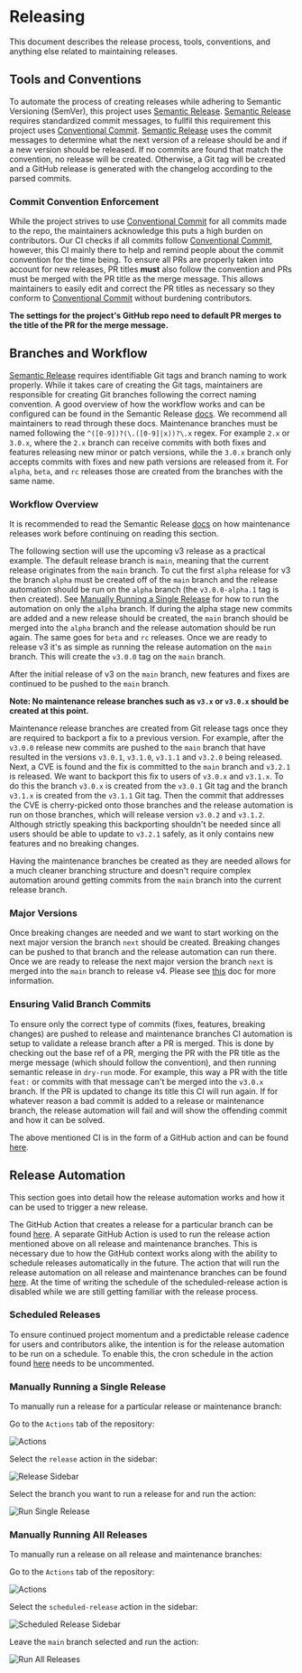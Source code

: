 # Releasing

This document describes the release process, tools, conventions, and anything else related to maintaining releases.

## Tools and Conventions

To automate the process of creating releases while adhering to Semantic Versioning (SemVer), this project uses
[Semantic Release](https://github.com/semantic-release/semantic-release).
[Semantic Release](https://github.com/semantic-release/semantic-release) requires standardized commit messages, to fullfil this requirement this project uses [Conventional Commit](https://www.conventionalcommits.org/en/v1.0.0/#specification).
[Semantic Release](https://github.com/semantic-release/semantic-release) uses the commit messages to determine what the
next version of a release should be and if a new version should be released. If no commits are found that match the
convention, no release will be created. Otherwise, a Git tag will be created and a GitHub release is generated with the
changelog according to the parsed commits.

### Commit Convention Enforcement

While the project strives to use [Conventional Commit](https://www.conventionalcommits.org/en/v1.0.0/#specification)
for all commits made to the repo, the maintainers acknowledge this puts a high burden on contributors.
Our CI checks if all commits follow [Conventional Commit](https://www.conventionalcommits.org/en/v1.0.0/#specification), however,
this CI mainly there to help and remind people about the commit convention for the time being. To ensure all PRs are properly
taken into account for new releases, PR titles **must** also follow the convention and PRs must be merged with the PR title
as the merge message. This allows maintainers to easily edit and correct the PR titles as necessary so they conform to
[Conventional Commit](https://www.conventionalcommits.org/en/v1.0.0/#specification) without burdening contributors.

**The settings for the project's GitHub repo need to default PR merges to the title of the PR for the merge message.**

## Branches and Workflow

[Semantic Release](https://github.com/semantic-release/semantic-release) requires identifiable Git tags and branch naming to work properly.
While it takes care of creating the Git tags, maintainers are responsible for creating Git branches following the correct naming convention.
A good overview of how the workflow works and can be configured can be found in the Semantic Release [docs](https://semantic-release.gitbook.io/semantic-release/usage/workflow-configuration).
We recommend all maintainers to read through these docs.
Maintenance branches must be named following the `^([0-9])?(\.([0-9]|x))?\.x` regex. For example `2.x` or `3.0.x`, where the
`2.x` branch can receive commits with both fixes and features releasing new minor or patch versions, while the `3.0.x` branch
only accepts commits with fixes and new path versions are released from it. For `alpha`, `beta`, and `rc` releases those are
created from the branches with the same name.

### Workflow Overview

It is recommended to read the Semantic Release [docs](https://semantic-release.gitbook.io/semantic-release/recipes/release-workflow/maintenance-releases)
on how maintenance releases work before continuing on reading this section.

The following section will use the upcoming v3 release as a practical example.
The default release branch is `main`, meaning that the current release originates from the `main` branch.
To cut the first `alpha` release for v3 the branch `alpha` must be created off of the `main` branch and the release automation
should be run on the `alpha` branch (the `v3.0.0-alpha.1` tag is then created).
See [Manually Running a Single Release](#manually-running-a-single-release) for how to run the automation on only the `alpha`
branch. If during the alpha stage new commits are added and a new release should be created, the `main` branch should be merged
into the `alpha` branch and the release automation should be run again. The same goes for `beta` and `rc` releases. Once we are
ready to release v3 it's as simple as running the release automation on the `main` branch. This will create the `v3.0.0` tag on
the `main` branch.

After the initial release of v3 on the `main` branch, new features and fixes are continued to be pushed to the `main` branch.

**Note: No maintenance release branches such as `v3.x` or `v3.0.x` should be created at this point.**

Maintenance release branches are created from Git release tags once they are required to backport a fix to a previous version.
For example, after the `v3.0.0` release new commits are pushed to the `main` branch that have resulted in the versions `v3.0.1`,
`v3.1.0`, `v3.1.1` and `v3.2.0` being released. Next, a CVE is found and the fix is committed to the `main` branch and `v3.2.1`
is released. We want to backport this fix to users of `v3.0.x` and `v3.1.x`. To do this the branch `v3.0.x` is created from the
`v3.0.1` Git tag and the branch `v3.1.x` is created from the `v3.1.1` Git tag. Then the commit that addresses the CVE is
cherry-picked onto those branches and the release automation is run on those branches, which will release version `v3.0.2` and
`v3.1.2`. Although strictly speaking this backporting shouldn't be needed since all users should be able to update to `v3.2.1`
safely, as it only contains new features and no breaking changes.

Having the maintenance branches be created as they are needed allows for a much cleaner branching structure and doesn't require
complex automation around getting commits from the `main` branch into the current release branch.

### Major Versions

Once breaking changes are needed and we want to start working on the next major version the branch `next` should be created.
Breaking changes can be pushed to that branch and the release automation can run there. Once we are ready to release the
next major version the branch `next` is merged into the `main` branch to release v4. Please see [this](https://semantic-release.gitbook.io/semantic-release/usage/workflow-configuration#pushing-to-a-release-branch) doc for more information.

### Ensuring Valid Branch Commits

To ensure only the correct type of commits (fixes, features, breaking changes) are pushed to release and maintenance branches
CI automation is setup to validate a release branch after a PR is merged. This is done by checking out the base ref of a PR,
merging the PR with the PR title as the merge message (which should follow the convention), and then running semantic release
in `dry-run` mode. For example, this way a PR with the title `feat:` or commits with that message can't be merged into the
`v3.0.x` branch. If the PR is updated to change its title this CI will run again. If for whatever reason a bad commit is added
to a release or maintenance branch, the release automation will fail and will show the offending commit and how it can be solved.

The above mentioned CI is in the form of a GitHub action and can be found [here](.github/workflows/release-validate.yml).

## Release Automation

This section goes into detail how the release automation works and how it can be used to trigger a new release.

The GitHub Action that creates a release for a particular branch can be found [here](.github/workflows/release.yml).
A separate GitHub Action is used to run the release action mentioned above on all release and maintenance branches.
This is necessary due to how the GitHub context works along with the ability to schedule releases automatically in the future.
The action that will run the release automation on all release and maintenance branches can be found [here](.github/workflows/scheduled-release.yml).
At the time of writing the schedule of the scheduled-release action is disabled while we are still getting familiar with the release process.

### Scheduled Releases

To ensure continued project momentum and a predictable release cadence for users and contributors alike, the intention is
for the release automation to be run on a schedule. To enable this, the cron schedule in the action found
[here](.github/workflows/scheduled-release.yml) needs to be uncommented.

### Manually Running a Single Release

To manually run a release for a particular release or maintenance branch:

Go to the `Actions` tab of the repository:

![Actions](./docs/static/images/actions_tab.png)

Select the `release` action in the sidebar:

![Release Sidebar](./docs/static/images/release_sidebar.png)

Select the branch you want to run a release for and run the action:

![Run Single Release](./docs/static/images/run_single_release.png)

### Manually Running All Releases

To manually run a release on all release and maintenance branches:

Go to the `Actions` tab of the repository:

![Actions](./docs/static/images/actions_tab.png)

Select the `scheduled-release` action in the sidebar:

![Scheduled Release Sidebar](./docs/static/images/scheduled_release_sidebar.png)

Leave the `main` branch selected and run the action:

![Run All Releases](./docs/static/images/run_all_releases.png)
